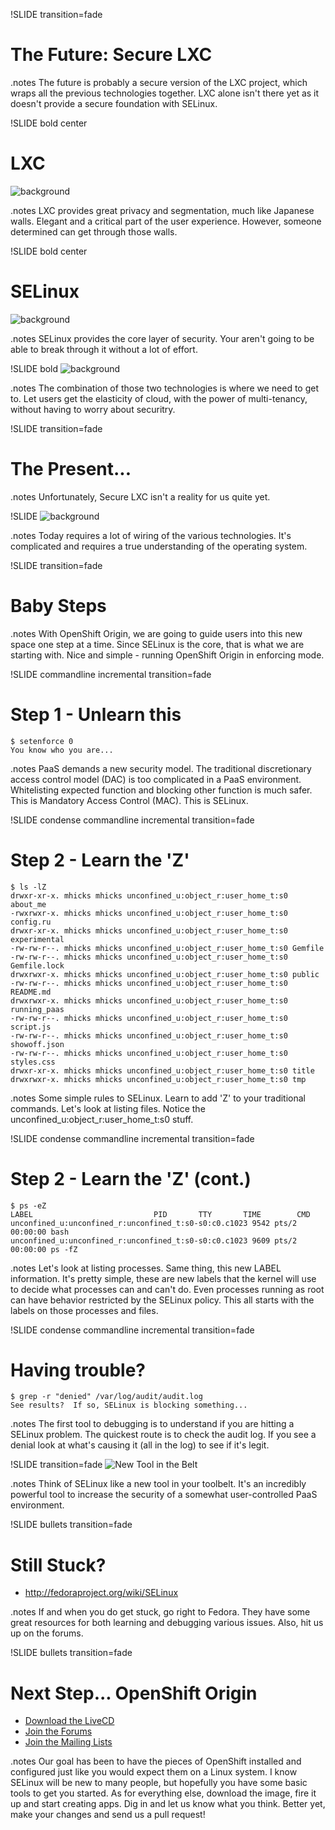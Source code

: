 !SLIDE transition=fade
# The Future: Secure LXC

.notes The future is probably a secure version of the LXC project, which wraps
all the previous technologies together.  LXC alone isn't there yet as it
doesn't provide a secure foundation with SELinux.

!SLIDE bold center
# LXC
![background](japanese_walls.png)

.notes LXC provides great privacy and segmentation, much like Japanese walls.
Elegant and a critical part of the user experience.  However, someone determined
can get through those walls.

!SLIDE bold center
# SELinux
![background](norad.png)

.notes SELinux provides the core layer of security.  Your aren't going to be
able to break through it without a lot of effort.

!SLIDE bold
![background](cloud.png)

.notes The combination of those two technologies is where we need to get to.
Let users get the elasticity of cloud, with the power of multi-tenancy, without
having to worry about securitry.

!SLIDE transition=fade
# The Present... 

.notes Unfortunately, Secure LXC isn't a reality for us quite yet.

!SLIDE
![background](wires.jpg)

.notes Today requires a lot of wiring of the various technologies.  It's
complicated and requires a true understanding of the operating system.

!SLIDE transition=fade
# Baby Steps

.notes With OpenShift Origin, we are going to guide users into this new space
one step at a time.  Since SELinux is the core, that is what we are starting
with.  Nice and simple - running OpenShift Origin in enforcing mode.

!SLIDE commandline incremental transition=fade
# Step 1 - Unlearn this

	$ setenforce 0
	You know who you are...

.notes PaaS demands a new security model.  The traditional discretionary access
control model (DAC) is too complicated in a PaaS environment.  Whitelisting
expected function and blocking other function is much safer.  This is Mandatory
Access Control (MAC).  This is SELinux.


!SLIDE condense commandline incremental transition=fade
# Step 2 - Learn the 'Z'

	$ ls -lZ
	drwxr-xr-x. mhicks mhicks unconfined_u:object_r:user_home_t:s0 about_me
	-rwxrwxr-x. mhicks mhicks unconfined_u:object_r:user_home_t:s0 config.ru
	drwxr-xr-x. mhicks mhicks unconfined_u:object_r:user_home_t:s0 experimental
	-rw-rw-r--. mhicks mhicks unconfined_u:object_r:user_home_t:s0 Gemfile
	-rw-rw-r--. mhicks mhicks unconfined_u:object_r:user_home_t:s0 Gemfile.lock
	drwxrwxr-x. mhicks mhicks unconfined_u:object_r:user_home_t:s0 public
	-rw-rw-r--. mhicks mhicks unconfined_u:object_r:user_home_t:s0 README.md
	drwxrwxr-x. mhicks mhicks unconfined_u:object_r:user_home_t:s0 running_paas
	-rw-rw-r--. mhicks mhicks unconfined_u:object_r:user_home_t:s0 script.js
	-rw-rw-r--. mhicks mhicks unconfined_u:object_r:user_home_t:s0 showoff.json
	-rw-rw-r--. mhicks mhicks unconfined_u:object_r:user_home_t:s0 styles.css
	drwxr-xr-x. mhicks mhicks unconfined_u:object_r:user_home_t:s0 title
	drwxrwxr-x. mhicks mhicks unconfined_u:object_r:user_home_t:s0 tmp

.notes Some simple rules to SELinux.  Learn to add 'Z' to your traditional
commands.  Let's look at listing files.  Notice the
unconfined_u:object_r:user_home_t:s0 stuff.

!SLIDE condense commandline incremental transition=fade
# Step 2 - Learn the 'Z' (cont.)

	$ ps -eZ
	LABEL                           PID       TTY       TIME        CMD
	unconfined_u:unconfined_r:unconfined_t:s0-s0:c0.c1023 9542 pts/2 00:00:00 bash
	unconfined_u:unconfined_r:unconfined_t:s0-s0:c0.c1023 9609 pts/2 00:00:00 ps -fZ

.notes Let's look at listing processes.  Same thing, this new LABEL
information.  It's pretty simple, these are new labels that the kernel will use
to decide what processes can and can't do.  Even processes running as root can
have behavior restricted by the SELinux policy.  This all starts with the
labels on those processes and files.

!SLIDE condense commandline incremental transition=fade
# Having trouble?

	$ grep -r "denied" /var/log/audit/audit.log
	See results?  If so, SELinux is blocking something...

.notes The first tool to debugging is to understand if you are hitting a
SELinux problem.  The quickest route is to check the audit log.  If you see a
denial look at what's causing it (all in the log) to see if it's legit.

!SLIDE transition=fade
![New Tool in the Belt](toolbelt.jpg)

.notes Think of SELinux like a new tool in your toolbelt.  It's an incredibly
powerful tool to increase the security of a somewhat user-controlled PaaS
environment.

!SLIDE bullets transition=fade
# Still Stuck?

* <http://fedoraproject.org/wiki/SELinux>

.notes If and when you do get stuck, go right to Fedora.  They have some great
resources for both learning and debugging various issues.  Also, hit us up on
the forums.

!SLIDE bullets transition=fade
# Next Step... OpenShift Origin

* [Download the LiveCD](https://openshift.redhat.com/app/opensource/download)
* [Join the Forums](https://openshift.redhat.com/community/open-source)
* [Join the Mailing Lists](http://lists.openshift.redhat.com/)

.notes Our goal has been to have the pieces of OpenShift installed and
configured just like you would expect them on a Linux system.  I know SELinux
will be new to many people, but hopefully you have some basic tools to get you
started.  As for everything else, download the image, fire it up and start
creating apps.  Dig in and let us know what you think.  Better yet, make your
changes and send us a pull request!
